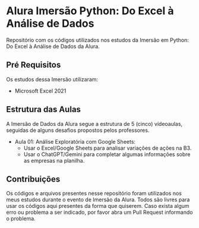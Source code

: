 # Alura Imersão Python: Do Excel à Análise de Dados

Repositório com os códigos utilizados nos estudos da Imersão em Python: Do Excel à Análise de Dados da Alura.

## Pré Requisitos

Os estudos dessa Imersão utilizaram:

 * Microsoft Excel 2021

## Estrutura das Aulas

A Imersão de Dados da Alura segue a estrutura de 5 (cinco) vídeoaulas, seguidas de alguns desafios propostos pelos professores.

 * Aula 01: Análise Exploratória com Google Sheets:
   * Usar o Excel/Google Sheets para analisar variações de ações na B3.
   * Usar o ChatGPT/Gemini para completar algumas informações sobre as empresas na planilha.

## Contribuições

Os códigos e arquivos presentes nesse repositório foram utilizados nos meus estudos durante o evento de Imersão da Alura. Todos são livres para usar os códigos aqui presentes da forma que quiserem. Caso exista algum erro ou problema a ser indicado, por favor abra um Pull Request informando o problema.



